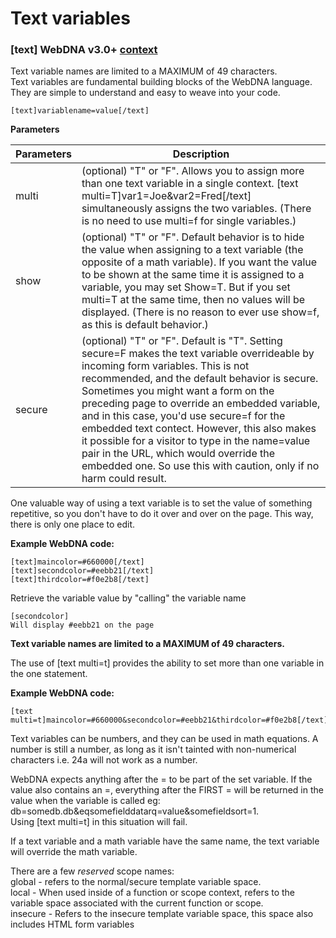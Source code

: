 # Text variables

### \[text] WebDNA v3.0+ [context](https://docs.webdna.us/contexts-and-tags)

Text variable names are limited to a MAXIMUM of 49 characters.\
Text variables are fundamental building blocks of the WebDNA language. They are simple to understand and easy to weave into your code.

```
[text]variablename=value[/text]
```

**Parameters**

| **Parameters** | **Description**                                                                                                                                                                                                                                                                                                                                                                                                                                                                                                                                |
| -------------- | ---------------------------------------------------------------------------------------------------------------------------------------------------------------------------------------------------------------------------------------------------------------------------------------------------------------------------------------------------------------------------------------------------------------------------------------------------------------------------------------------------------------------------------------------- |
| multi          | (optional) "T" or "F". Allows you to assign more than one text variable in a single context. \[text multi=T]var1=Joe\&var2=Fred\[/text] simultaneously assigns the two variables. (There is no need to use multi=f for single variables.)                                                                                                                                                                                                                                                                                                      |
| show           | (optional) "T" or "F". Default behavior is to hide the value when assigning to a text variable (the opposite of a math variable). If you want the value to be shown at the same time it is assigned to a variable, you may set Show=T. But if you set multi=T at the same time, then no values will be displayed. (There is no reason to ever use show=f, as this is default behavior.)                                                                                                                                                        |
| secure         | (optional) "T" or "F". Default is "T". Setting secure=F makes the text variable overrideable by incoming form variables. This is not recommended, and the default behavior is secure. Sometimes you might want a form on the preceding page to override an embedded variable, and in this case, you'd use secure=f for the embedded text contect. However, this also makes it possible for a visitor to type in the name=value pair in the URL, which would override the embedded one. So use this with caution, only if no harm could result. |

One valuable way of using a text variable is to set the value of something repetitive, so you don't have to do it over and over on the page. This way, there is only one place to edit.

**Example WebDNA code:**

```
[text]maincolor=#660000[/text]
[text]secondcolor=#eebb21[/text]
[text]thirdcolor=#f0e2b8[/text]
```

Retrieve the variable value by "calling" the variable name

```
[secondcolor]
Will display #eebb21 on the page
```

**Text variable names are limited to a MAXIMUM of 49 characters.**

The use of \[text multi=t] provides the ability to set more than one variable in the one statement.

**Example WebDNA code:**

```
[text multi=t]maincolor=#660000&secondcolor=#eebb21&thirdcolor=#f0e2b8[/text]
```

Text variables can be numbers, and they can be used in math equations. A number is still a number, as long as it isn't tainted with non-numerical characters i.e. 24a will not work as a number.

WebDNA expects anything after the = to be part of the set variable. If the value also contains an =, everything after the FIRST = will be returned in the value when the variable is called eg: db=somedb.db\&eqsomefielddatarq=value\&somefieldsort=1.\
Using \[text multi=t] in this situation will fail.

If a text variable and a math variable have the same name, the text variable will override the math variable.

There are a few _reserved_ scope names:\
global - refers to the normal/secure template variable space.\
local - When used inside of a function or scope context, refers to the variable space associated with the current function or scope.\
insecure - Refers to the insecure template variable space, this space also includes HTML form variables
